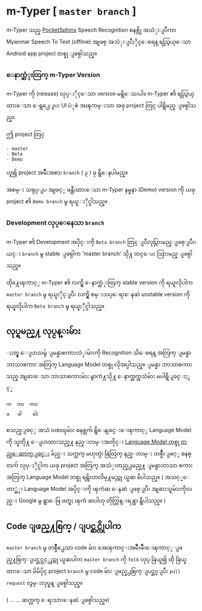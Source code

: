 # m-Typer [ `master branch` ]

m-Typer သည္ [PocketSphinx](http://cmusphinx.sourceforge.net/wiki/tutorialandroid) Speech Recognition စနစ္ကို အသံုးျပဳကာ Myanmar Speech To Text (offline) အျဖစ္ အသံုးျပဳႏိုင္ေစရန္ ရည္ရြယ္ေသာ Android app project တစ္ခု ျဖစ္ပါသည္။

### ေနာက္ဆံုးထြက္ m-Typer Version

m-Typer ကို (release) လုပ္ႏိုင္ေသာ version မရွိေသးပါ။ m-Typer ၏ ရည္ရြယ္ထားေသာ ေရွ႕ေျပး UI ပံုစံ အၾကမ္းသာ အခု project တြင္ ပါရွိမည္ ျဖစ္ပါသည္။ 

ဤ project တြင္ 
```
- master
- Beta
- Demo 
```
ဟူ၍ project အမ်ိဳးအစား `branch` ( ၃ ) ခု ရွိေနပါမည္။

အစမ္း သရုပ္ျပ အျဖင့္ ဖန္တီးထားေသာ m-Typer  နမူနာ (Demo) version ကို ယခု project ၏ `Demo branch` မွ ရယူ ႏိုင္ပါသည္။ 

### Development လုပ္ေနေသာ `branch`

m-Typer ၏ Development အပိုင္းကို `Beta branch` တြင္ ျပဳလုပ္သြားမည္ ျဖစ္ျပီး၊ ယင္း `branch` မွ stable ျဖစ္ပါက 'master branch' သို႔ တင္ေပး သြားမည္ ျဖစ္ပါသည္။

ထို႔ေၾကာင့္ m-Typer ၏ လက္ရွိ ေနာက္ဆံုးထြက္ stable version ကို ရယူလိုပါက `master branch` မွ ရယူႏိုင္ျပီး လက္ရွိ စမ္းသပ္ေရးေနဆဲ unstable version ကို ရယူလိုပါက `Beta branch` မွ ရယူႏိုင္ပါသည္။ 

## လုပ္ရမည္႔ လုပ္ငန္းမ်ား

ႏႈတ္မွ ေျပာသမ်ွ ျမန္မာစကားလံုးမ်ားကို Recognition သိေစရန္ အတြက္ ျမန္မာဘာသာစကား အတြက္ Language Model တစ္ခု လိုအပ္ပါသည္။ ျမန္မာ ဘာသာစကားသည္ အျခားေသာ ဘာသာစကားမ်ား မွာကဲ႔သို႔ ေနာက္ဆက္အသံမ်ား မပါရွိျခင္းႏွင့္ 
```
က  ကာ  ကား 
ခ   ခါ    ခါး
```

စသည္ျဖင့္ အသံ ၀ဏၰမ်ား စနစ္တက် ရွိေနျခင္းေၾကာင့္ Language Model ကို သူတို႔ ေျပာထားသည္႔ နည္းလမ္းအတိုင္း [Language Model တစ္ခု တည္ေဆာက္ျခင္း](‎https://cmusphinx.github.io/wiki/tutoriallm/) ခ်ည္း သက္သက္ မဟုတ္ပဲ၊ ခြဲထြက္ နည္းလမ္း တစ္မ်ိဳးျဖင့္ စနစ္တက် လုပ္ႏိုင္ပါက ယခု project အတြက္ အသံုးတည္႕မည္႔ ျမန္မာဘာသာ စကားအတြက္ Language Model တစ္ခု ရရွိလာလိမ္႔မည္ဟု ယူဆ မိပါသည္။ ( အသင့္ေတာ္ဆံုး Language Model အပိုင္းကို ၾကံဆ ေနဆဲ ျဖစ္ျပီး အျခားသူမ်ားကိုလည္း Google မွ ရွာေဖြ ဖတ္ရႈ ၾကံ ဆပါဟု တိုက္တြန္းရန္သာ ရွိပါသည္။ ) 


## Code ျဖည္႔စြက္ /  ျပင္ဆင္လိုပါက 

`master branch` မွ တစ္ခ်ိဳ႕ေသာ code မ်ား အေၾကာင္းအမ်ိဳးမ်ိဳးေၾကာင့္ ျဖည္႔စြက္ ျပင္ဆင္သင့္သည္ဟု ယူဆပါက `master branch` ကို `folk` လုပ္ ခြဲယူ၍ ထို ခြဲယူထားေသာ  မိမိပိုင္ project `branch`  မွ code မ်ား ျဖည္႕စြက္ ျပင္ဆင္ျပီး `pull request` လွမ္းလုပ္ရန္ ျဖစ္ပါသည္။ 


( ... ... ဆက္လက္ ေရးသားေနဆဲ ျဖစ္ပါသည္။) 
